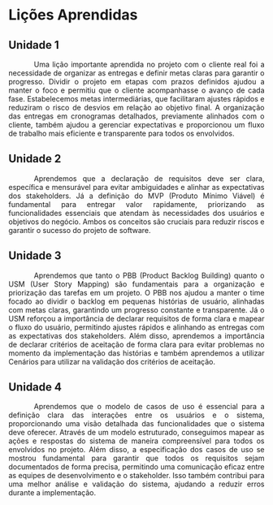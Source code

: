 # Lições Aprendidas

## Unidade 1
<p style="text-indent: 50px;text-align: justify;">Uma lição importante aprendida no projeto com o cliente real foi a necessidade de organizar as entregas e definir metas claras para garantir o progresso. Dividir o projeto em etapas com prazos definidos ajudou a manter o foco e permitiu que o cliente acompanhasse o avanço de cada fase. Estabelecemos metas intermediárias, que facilitaram ajustes rápidos e reduziram o risco de desvios em relação ao objetivo final. A organização das entregas em cronogramas detalhados, previamente alinhados com o cliente, também ajudou a gerenciar expectativas e proporcionou um fluxo de trabalho mais eficiente e transparente para todos os envolvidos.</p>

## Unidade 2
<p style="text-indent: 50px;text-align: justify;">Aprendemos que a declaração de requisitos deve ser clara, específica e mensurável para evitar ambiguidades e alinhar as expectativas dos stakeholders. Já a definição do MVP (Produto Mínimo Viável) é fundamental para entregar valor rapidamente, priorizando as funcionalidades essenciais que atendam às necessidades dos usuários e objetivos do negócio. Ambos os conceitos são cruciais para reduzir riscos e garantir o sucesso do projeto de software.</p>

## Unidade 3

<p style="text-indent: 50px;text-align: justify;">Aprendemos que tanto o PBB (Product Backlog Building) quanto o USM (User Story Mapping) são fundamentais para a organização e priorização das tarefas em um projeto. O PBB nos ajudou a manter o time focado ao dividir o backlog em pequenas histórias de usuário, alinhadas com metas claras, garantindo um progresso constante e transparente. Já o USM reforçou a importância de declarar requisitos de forma clara e mapear o fluxo do usuário, permitindo ajustes rápidos e alinhando as entregas com as expectativas dos stakeholders. Além disso,  aprendemos a importância de declarar critérios de aceitação de forma clara para evitar problemas no momento da implementação das histórias e também aprendemos a utilizar Cenários para utilizar na validação dos critérios de aceitação.</p>

## Unidade 4

<p style="text-indent: 50px;text-align: justify;">Aprendemos que o modelo de casos de uso é essencial para a definição clara das interações entre os usuários e o sistema, proporcionando uma visão detalhada das funcionalidades que o sistema deve oferecer. Através de um modelo estruturado, conseguimos mapear as ações e respostas do sistema de maneira compreensível para todos os envolvidos no projeto. Além disso, a especificação dos casos de uso se mostrou fundamental para garantir que todos os requisitos sejam documentados de forma precisa, permitindo uma comunicação eficaz entre as equipes de desenvolvimento e o stakeholder. Isso também contribui para uma melhor análise e validação do sistema, ajudando a reduzir erros durante a implementação.</p>